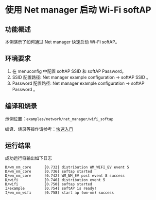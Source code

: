 # 使用 Net manager 启动 Wi-Fi softAP

## 功能概述
本例演示了如何通过 Net manager 快速启动 Wi-Fi softAP。

## 环境要求
1. 在 menuconfig 中配置 softAP SSID 和 softAP Password。
2. SSID 配置路径: Net manager example configuration -> softAP SSID 。
3. Password 配置路径: Net manager example configuration -> softAP Password 。

## 编译和烧录

示例位置：`examples/network/net_manager/wifi_softap`

编译、烧录等操作请参考：[快速入门](https://doc.winnermicro.net/w800/zh_CN/latest/get_started/index.html)

## 运行结果

成功运行将输出如下日志

```
D/wm_nm_core      [0.732] distribution WM_WIFI_EV event 5
D/wm_nm_core      [0.736] softap started
D/wm_nm_core      [0.742] WM_NM_EV post event 8 success
D/wifi            [0.746] distribution event 5
D/wifi            [0.750] softap started
I/example         [0.754] softAP is ready!
I/wm_nm_wifi      [0.758] start ap (wm-nm) success
```
